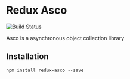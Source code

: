 # Redux Asco
[![Build Status](https://travis-ci.org/oligus/redux-asco.svg?branch=master)](https://travis-ci.org/oligus/redux-asco)

Asco is a asynchronous object collection library

## Installation

`npm install redux-asco --save`

